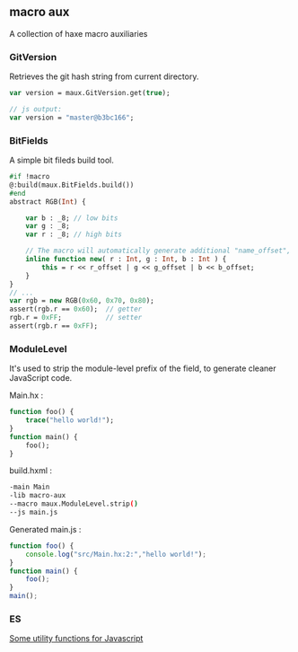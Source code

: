 macro aux
------

A collection of haxe macro auxiliaries

### GitVersion

Retrieves the git hash string from current directory.

```haxe
var version = maux.GitVersion.get(true);

// js output:
var version = "master@b3bc166";
```

### BitFields

A simple bit fileds build tool.

```haxe
#if !macro
@:build(maux.BitFields.build())
#end
abstract RGB(Int) {

	var b : _8; // low bits
	var g : _8;
	var r : _8; // high bits

	// The macro will automatically generate additional "name_offset", "name_mask" fields
	inline function new( r : Int, g : Int, b : Int ) {
		this = r << r_offset | g << g_offset | b << b_offset;
	}
}
// ...
var rgb = new RGB(0x60, 0x70, 0x80);
assert(rgb.r == 0x60);  // getter
rgb.r = 0xFF;           // setter
assert(rgb.r == 0xFF);
```

### ModuleLevel

It's used to strip the module-level prefix of the field, to generate cleaner JavaScript code.

Main.hx :

```haxe
function foo() {
	trace("hello world!");
}
function main() {
	foo();
}
```

build.hxml :

```bash
-main Main
-lib macro-aux
--macro maux.ModuleLevel.strip()
--js main.js
```

Generated main.js :

```js
function foo() {
	console.log("src/Main.hx:2:","hello world!");
}
function main() {
	foo();
}
main();
```

### ES

[Some utility functions for Javascript](maux/ES.hx)
